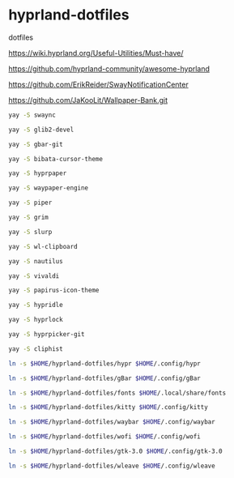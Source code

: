 # hyprland-dotfiles
dotfiles

https://wiki.hyprland.org/Useful-Utilities/Must-have/

https://github.com/hyprland-community/awesome-hyprland

https://github.com/ErikReider/SwayNotificationCenter

https://github.com/JaKooLit/Wallpaper-Bank.git

``` bash
yay -S swaync

yay -S glib2-devel

yay -S gbar-git

yay -S bibata-cursor-theme

yay -S hyprpaper

yay -S waypaper-engine

yay -S piper

yay -S grim

yay -S slurp

yay -S wl-clipboard

yay -S nautilus

yay -S vivaldi

yay -S papirus-icon-theme

yay -S hypridle

yay -S hyprlock

yay -S hyprpicker-git

yay -S cliphist

ln -s $HOME/hyprland-dotfiles/hypr $HOME/.config/hypr

ln -s $HOME/hyprland-dotfiles/gBar $HOME/.config/gBar

ln -s $HOME/hyprland-dotfiles/fonts $HOME/.local/share/fonts

ln -s $HOME/hyprland-dotfiles/kitty $HOME/.config/kitty

ln -s $HOME/hyprland-dotfiles/waybar $HOME/.config/waybar

ln -s $HOME/hyprland-dotfiles/wofi $HOME/.config/wofi

ln -s $HOME/hyprland-dotfiles/gtk-3.0 $HOME/.config/gtk-3.0

ln -s $HOME/hyprland-dotfiles/wleave $HOME/.config/wleave
```
